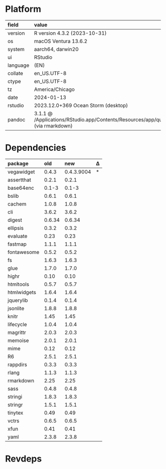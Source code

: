 # Platform

|field    |value                                                                                      |
|:--------|:------------------------------------------------------------------------------------------|
|version  |R version 4.3.2 (2023-10-31)                                                               |
|os       |macOS Ventura 13.6.2                                                                       |
|system   |aarch64, darwin20                                                                          |
|ui       |RStudio                                                                                    |
|language |(EN)                                                                                       |
|collate  |en_US.UTF-8                                                                                |
|ctype    |en_US.UTF-8                                                                                |
|tz       |America/Chicago                                                                            |
|date     |2024-01-13                                                                                 |
|rstudio  |2023.12.0+369 Ocean Storm (desktop)                                                        |
|pandoc   |3.1.1 @ /Applications/RStudio.app/Contents/Resources/app/quarto/bin/tools/ (via rmarkdown) |

# Dependencies

|package     |old    |new        |Δ  |
|:-----------|:------|:----------|:--|
|vegawidget  |0.4.3  |0.4.3.9004 |*  |
|assertthat  |0.2.1  |0.2.1      |   |
|base64enc   |0.1-3  |0.1-3      |   |
|bslib       |0.6.1  |0.6.1      |   |
|cachem      |1.0.8  |1.0.8      |   |
|cli         |3.6.2  |3.6.2      |   |
|digest      |0.6.34 |0.6.34     |   |
|ellipsis    |0.3.2  |0.3.2      |   |
|evaluate    |0.23   |0.23       |   |
|fastmap     |1.1.1  |1.1.1      |   |
|fontawesome |0.5.2  |0.5.2      |   |
|fs          |1.6.3  |1.6.3      |   |
|glue        |1.7.0  |1.7.0      |   |
|highr       |0.10   |0.10       |   |
|htmltools   |0.5.7  |0.5.7      |   |
|htmlwidgets |1.6.4  |1.6.4      |   |
|jquerylib   |0.1.4  |0.1.4      |   |
|jsonlite    |1.8.8  |1.8.8      |   |
|knitr       |1.45   |1.45       |   |
|lifecycle   |1.0.4  |1.0.4      |   |
|magrittr    |2.0.3  |2.0.3      |   |
|memoise     |2.0.1  |2.0.1      |   |
|mime        |0.12   |0.12       |   |
|R6          |2.5.1  |2.5.1      |   |
|rappdirs    |0.3.3  |0.3.3      |   |
|rlang       |1.1.3  |1.1.3      |   |
|rmarkdown   |2.25   |2.25       |   |
|sass        |0.4.8  |0.4.8      |   |
|stringi     |1.8.3  |1.8.3      |   |
|stringr     |1.5.1  |1.5.1      |   |
|tinytex     |0.49   |0.49       |   |
|vctrs       |0.6.5  |0.6.5      |   |
|xfun        |0.41   |0.41       |   |
|yaml        |2.3.8  |2.3.8      |   |

# Revdeps

